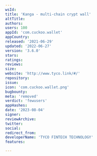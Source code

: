 ```yaml
---
wsId: 
title: 'Kanga - multi-chain crypt wall'
altTitle: 
authors: 
users: 100
appId: 'com.cuckoo.wallet'
appCountry: 
released: '2021-06-29'
updated: '2022-06-27'
version: '3.6.0'
stars: 
ratings: 
reviews: 
size: 
website: 'http://www.tyco.link/#/'
repository: 
issue: 
icon: 'com.cuckoo.wallet.png'
bugbounty: 
meta: 'removed'
verdict: 'fewusers'
appHashes: 
date: '2023-08-04'
signer: 
reviewArchive: 
twitter: 
social: 
redirect_from: 
developerName: 'TYCO FINTECH TECHNOLOGY'
features: 

---
```



